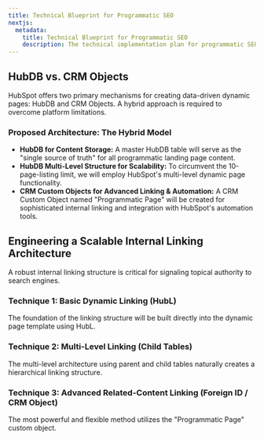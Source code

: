 ```yaml
---
title: Technical Blueprint for Programmatic SEO
nextjs:
  metadata:
    title: Technical Blueprint for Programmatic SEO
    description: The technical implementation plan for programmatic SEO in HubSpot for Droplet.io.
---
```


## HubDB vs. CRM Objects

HubSpot offers two primary mechanisms for creating data-driven dynamic pages: HubDB and CRM Objects. A hybrid approach is required to overcome platform limitations.

### Proposed Architecture: The Hybrid Model

-   **HubDB for Content Storage:** A master HubDB table will serve as the "single source of truth" for all programmatic landing page content.
-   **HubDB Multi-Level Structure for Scalability:** To circumvent the 10-page-listing limit, we will employ HubSpot's multi-level dynamic page functionality.
-   **CRM Custom Objects for Advanced Linking & Automation:** A CRM Custom Object named "Programmatic Page" will be created for sophisticated internal linking and integration with HubSpot's automation tools.

## Engineering a Scalable Internal Linking Architecture

A robust internal linking structure is critical for signaling topical authority to search engines.

### Technique 1: Basic Dynamic Linking (HubL)
The foundation of the linking structure will be built directly into the dynamic page template using HubL.

### Technique 2: Multi-Level Linking (Child Tables)
The multi-level architecture using parent and child tables naturally creates a hierarchical linking structure.

### Technique 3: Advanced Related-Content Linking (Foreign ID / CRM Object)
The most powerful and flexible method utilizes the "Programmatic Page" custom object.

